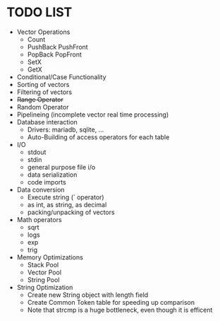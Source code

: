 # TODO LIST

* Vector Operations
	- Count
	- PushBack PushFront
	- PopBack PopFront
	- SetX
	- GetX
* Conditional/Case Functionality
* Sorting of vectors
* Filtering of vectors
* ~~Range Operator~~
* Random Operator
* Pipelineing (incomplete vector real time processing)
* Database interaction
	- Drivers: mariadb, sqlite, ...
	- Auto-Building of access operators for each table
* I/O
	- stdout
	- stdin
	- general purpose file i/o
	- data serialization
	- code imports
* Data conversion
	- Execute string (` operator)
	- as int, as string, as decimal
	- packing/unpacking of vectors
* Math operators
	- sqrt
	- logs
	- exp
	- trig
* Memory Optimizations
	- Stack Pool
	- Vector Pool
	- String Pool
* String Optimization
	- Create new String object with length field
	- Create Common Token table for speeding up comparison
	- Note that strcmp is a huge bottleneck, even though it is efficent

	 
